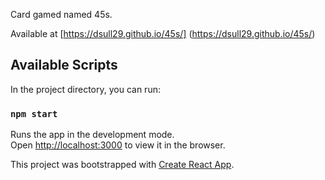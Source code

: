 Card gamed named 45s. 

Available at [https://dsull29.github.io/45s/] (https://dsull29.github.io/45s/)

## Available Scripts

In the project directory, you can run:

### `npm start`

Runs the app in the development mode.\
Open [http://localhost:3000](http://localhost:3000) to view it in the browser.


This project was bootstrapped with [Create React App](https://github.com/facebook/create-react-app).

